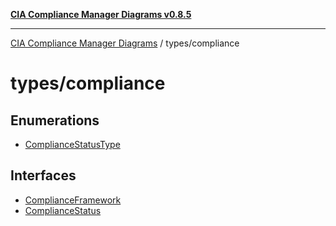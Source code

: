 [**CIA Compliance Manager Diagrams v0.8.5**](../../README.md)

***

[CIA Compliance Manager Diagrams](../../modules.md) / types/compliance

# types/compliance

## Enumerations

- [ComplianceStatusType](enumerations/ComplianceStatusType.md)

## Interfaces

- [ComplianceFramework](interfaces/ComplianceFramework.md)
- [ComplianceStatus](interfaces/ComplianceStatus.md)
